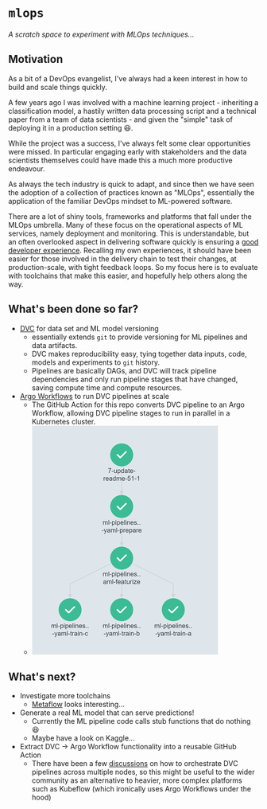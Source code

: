 # `mlops`
_A scratch space to experiment with MLOps techniques..._

## Motivation

As a bit of a DevOps evangelist, I've always had a keen interest in how to build and scale things quickly.

A few years ago I was involved with a machine learning project - inheriting a classification model, a hastily written data processing script and a technical paper from a team of data scientists - and given the "simple" task of deploying it in a production setting 😆.

While the project was a success, I've always felt some clear opportunities were missed. In particular engaging early with stakeholders and the data scientists themselves could have made this a much more productive endeavour.

As always the tech industry is quick to adapt, and since then we have seen the adoption of a collection of practices known as "MLOps", essentially the application of the familiar DevOps mindset to ML-powered software.

There are a lot of shiny tools, frameworks and platforms that fall under the MLOps umbrella. Many of these focus on the operational aspects of ML services, namely deployment and monitoring. This is understandable, but an often overlooked aspect in delivering software quickly is ensuring a [good developer experience](https://martinfowler.com/articles/developer-effectiveness.html). Recalling my own experiences, it should have been easier for those involved in the delivery chain to test their changes, at production-scale, with tight feedback loops. So my focus here is to evaluate with toolchains that make this easier, and hopefully help others along the way.

## What's been done so far?

- [DVC](https://dvc.org/) for data set and ML model versioning
  - essentially extends `git` to provide versioning for ML pipelines and data artifacts.
  - DVC makes reproducibility easy, tying together data inputs, code, models and experiments to `git` history.
  - Pipelines are basically DAGs, and DVC will track pipeline dependencies and only run pipeline stages that have changed, saving compute time and compute resources.
- [Argo Workflows](https://argoproj.github.io/argo-workflows/) to run DVC pipelines at scale
  - The GitHub Action for this repo converts DVC pipeline to an Argo Workflow, allowing DVC pipeline stages to run in parallel in a Kubernetes cluster.
  - ![Pipeline](./pipeline.png)

## What's next?

- Investigate more toolchains
  - [Metaflow](https://docs.metaflow.org/) looks interesting...
- Generate a real ML model that can serve predictions!
  - Currently the ML pipeline code calls stub functions that do nothing 😆
  - Maybe have a look on Kaggle...
- Extract DVC -> Argo Workflow functionality into a reusable GitHub Action
  - There have been a few [discussions](https://github.com/iterative/dvc/issues/1710) on how to orchestrate DVC pipelines across multiple nodes, so this might be useful to the wider community as an alternative to heavier, more complex platforms such as Kubeflow (which ironically uses Argo Workflows under the hood)
  